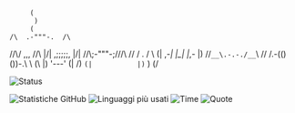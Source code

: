 
         (
          )
         (
    /\  .-"""-.  /\
   //\\/  ,,,  \//\\
   |/\| ,;;;;;, |/\|
   //\\\;-"""-;///\\
  //  \/   .   \/  \\
 (| ,-_| |\_| |_,- |)
   //`__\.-.-./__`\\
  // /.-(() ())-.\ \\
 (\ |)   '---'   (| /)
  ` (|           |) `
    \)           (/


![Status](https://img.shields.io/badge/Status-✔️%20Ready%20For%20War-red)

![Statistiche GitHub](https://github-readme-stats.vercel.app/api?username=ParallaxSpecter&show_icons=true&theme=dark)
![Linguaggi più usati](https://github-readme-stats.vercel.app/api/top-langs/?username=ParallaxSpecter&layout=compact&theme=dark)
![Time](https://img.shields.io/badge/Ora_Attuale-09:30:00-green?style=flat-square&logo=clock)
![Quote](https://quotes-github-readme.vercel.app/api?type=horizontal&theme=dark)



